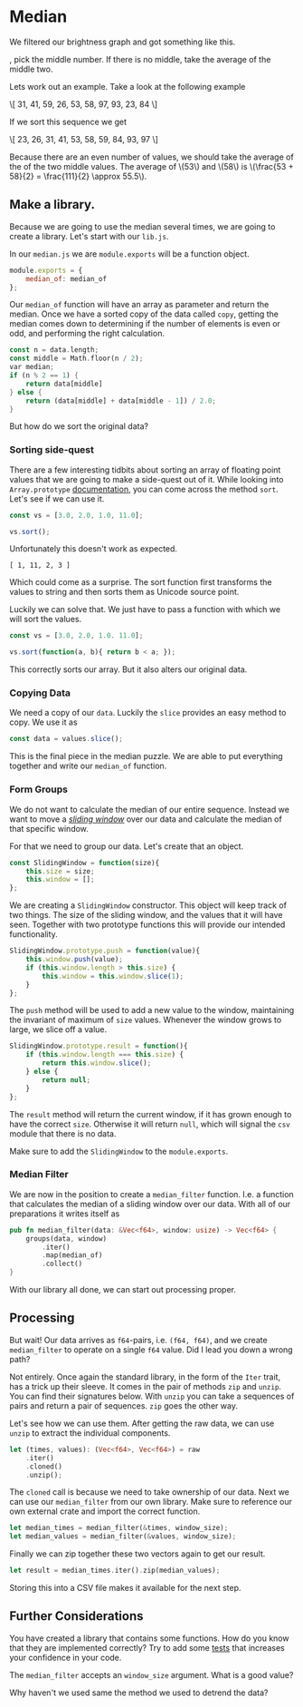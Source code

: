 # Median
We filtered our brightness graph and got something like this.

, pick the middle number. If there is no middle,
   take the average of the middle two.

Lets work out an example. Take a look at the following example

\\[
31, 41, 59, 26, 53, 58, 97, 93, 23, 84
\\]

If we sort this sequence we get

\\[
23, 26, 31, 41, 53, 58, 59, 84, 93, 97
\\]

Because there are an even number of values, we should take the average of the of
the two middle values. The average of \\(53\\) and \\(58\\) is 
\\(\frac{53 + 58}{2} = \frac{111}{2} \approx 55.5\\).

## Make a library.
Because we are going to use the median several times, we are going to create a
library. Let's start with our `lib.js`.

In our `median.js` we are `module.exports` will be a function object. 

```javascript
module.exports = {
    median_of: median_of
};
```
Our `median_of` function will have an array as parameter and return the
median. Once we have a sorted copy of the data called `copy`, getting the
median comes down to determining if the number of elements is even or odd, and
performing the right calculation.

```rust
const n = data.length;
const middle = Math.floor(n / 2);
var median;
if (n % 2 == 1) {
    return data[middle]
} else {
    return (data[middle] + data[middle - 1]) / 2.0;
}
```

But how do we sort the original data? 

### Sorting side-quest

There are a few interesting tidbits about sorting an array of floating point
values that we are going to make a side-quest out of it. While looking into
`Array.prototype`
[documentation](https://developer.mozilla.org/en-US/docs/Web/JavaScript/Reference/Global_Objects/Array/prototype),
you can come across the method `sort`. Let's see if we can use it. 

```javascript
const vs = [3.0, 2.0, 1.0, 11.0];

vs.sort();
```

Unfortunately this doesn't work as expected.

```text
[ 1, 11, 2, 3 ]
```

Which could come as a surprise.  The sort function first transforms the values
to string and then sorts them as Unicode source point.

Luckily we can solve that. We just have to pass a function with which we will
sort the values.

```javascript
const vs = [3.0, 2.0, 1.0. 11.0];

vs.sort(function(a, b){ return b < a; });
```

This correctly sorts our array. But it also alters our original data.

### Copying Data
We need a copy of our `data`. Luckily the `slice` provides an easy
method to copy. We use it as

```javascript
const data = values.slice();
```

This is the final piece in the median puzzle. We are able to put everything
together and write our `median_of` function.

### Form Groups
We do not want to calculate the median of our entire sequence. Instead we want
to move a [*sliding window*](https://en.wikipedia.org/wiki/Streaming_algorithm)
over our data and calculate the median of that specific window.

For that we need to group our data. Let's create that an object.

```javascript
const SlidingWindow = function(size){
    this.size = size;
    this.window = [];
};
```

We are creating a `SlidingWindow` constructor. This object will keep track of
two things. The size of the sliding window, and the values that it will have
seen. Together with two prototype functions this will provide our intended
functionality.

```javascript
SlidingWindow.prototype.push = function(value){
    this.window.push(value);
    if (this.window.length > this.size) {
        this.window = this.window.slice(1);
    }
};
```

The `push` method will be used to add a new value to the window, maintaining the
invariant of maximum of `size` values. Whenever the window grows to large, we
slice off a value.

```javascript
SlidingWindow.prototype.result = function(){
    if (this.window.length === this.size) {
        return this.window.slice();
    } else {
        return null;
    }
};
```

The `result` method will return the current window, if it has grown enough to
have the correct `size`. Otherwise it will return `null`, which will signal the
`csv` module that there is no data.

Make sure to add the `SlidingWindow` to the `module.exports`.

### Median Filter
We are now in the position to create a `median_filter` function. I.e. a function
that calculates the median of a sliding window over our data. With all of our
preparations it writes itself as

```rust
pub fn median_filter(data: &Vec<f64>, window: usize) -> Vec<f64> {
    groups(data, window)
        .iter()
        .map(median_of)
        .collect()
}
```

With our library all done, we can start out processing proper.

## Processing
But wait! Our data arrives as `f64`-pairs, i.e. `(f64, f64)`, and we create
`median_filter` to operate on a single `f64` value. Did I lead you down a wrong
path?

Not entirely. Once again the standard library, in the form of the `Iter` trait,
has a trick up their sleeve. It comes in the pair of methods `zip` and `unzip`.
You can find their signatures below.
With `unzip` you can take a sequences of pairs and return a pair of sequences.
`zip` goes the other way.

Let's see how we can use them. After getting the raw data, we can use `unzip` to
extract the individual components.

```rust
let (times, values): (Vec<f64>, Vec<f64>) = raw
    .iter()
    .cloned()
    .unzip();
```

The `cloned` call is because we need to take ownership of our data. Next we can
use our `median_filter` from our own library. Make sure to reference our own
external crate and import the correct function.

```rust
let median_times = median_filter(&times, window_size);
let median_values = median_filter(&values, window_size);
```

Finally we can zip together these two vectors again to get our result.

```rust
let result = median_times.iter().zip(median_values);
```

Storing this into a CSV file makes it available for the next step.

## Further Considerations
You have created a library that contains some functions. How do you know that
they are implemented correctly? Try to add some
[tests](https://doc.rust-lang.org/book/second-edition/ch11-03-test-organization.html)
that increases your confidence in your code.

The `median_filter` accepts an `window_size` argument. What is a good value?

Why haven't we used same the method we used to detrend the data?
